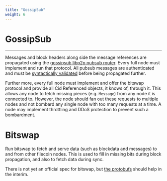 ```yaml
---
title: "GossipSub"
weight: 6
---
```


# GossipSub
---

Messages and block headers along side the message references are propagated using the [gossipsub libp2p pubsub router](https://github.com/libp2p/specs/tree/master/pubsub/gossipsub). Every full node must implement and run that protocol. All pubsub messages are authenticated and must be [syntactically validated](message#message-syntax-validation) before being propagated further.

Further more, every full node must implement and offer the bitswap protocol and provide all Cid Referenced objects, it knows of, through it. This allows any node to fetch missing pieces (e.g. `Message`) from any node it is connected to. However, the node should fan out these requests to multiple nodes and not bombard any single node with too many requests at a time. A node may implement throttling and DDoS protection to prevent such a bombardment.

# Bitswap

Run bitswap to fetch and serve data (such as blockdata and messages) to and from other filecoin nodes. This is used to fill in missing bits during block propagation, and also to fetch data during sync.

There is not yet an official spec for bitswap, but [the protobufs](https://github.com/ipfs/go-bitswap/blob/master/message/pb/message.proto) should help in the interim.
